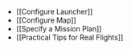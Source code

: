 
* [[Configure Launcher]]
* [[Configure Map]]
* [[Specify a Mission Plan]]
* [[Practical Tips for Real Flights]]
